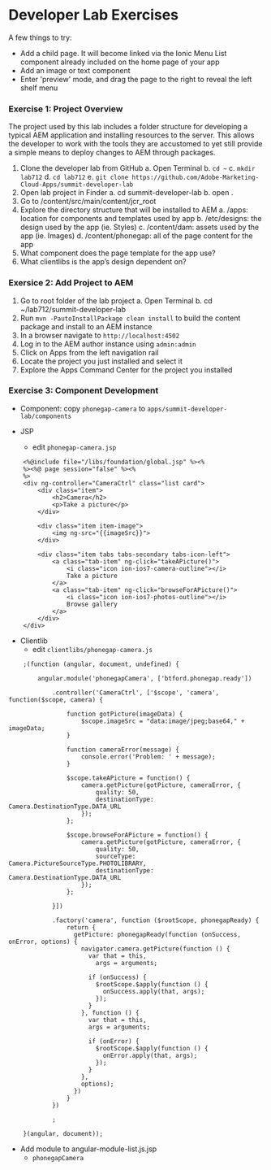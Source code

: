 Developer Lab Exercises
=========

A few things to try:

- Add a child page. It will become linked via the Ionic Menu List component already included on the home page of your app
- Add an image or text component
- Enter 'preview' mode, and drag the page to the right to reveal the left shelf menu


### Exercise 1: Project Overview

The project used by this lab includes a folder structure for developing a typical AEM application and installing resources to the server. This allows the developer to work with the tools they are accustomed to yet still provide a simple means to deploy changes to AEM through packages.

1.  Clone the developer lab from GitHub
  a.  Open Terminal
  b.  `cd ~`
  c.  `mkdir lab712`
  d.  `cd lab712`
  e.  `git clone https://github.com/Adobe-Marketing-Cloud-Apps/summit-developer-lab`
2.  Open lab project in Finder
  a.  cd summit-developer-lab
  b.  open .
3.  Go to  /content/src/main/content/jcr_root 
4.  Explore the directory structure that will be installed to AEM
  a.  /apps: location for components and templates used by app
  b.  /etc/designs: the design used by the app (ie. Styles)
  c.  /content/dam: assets used by the app (ie. Images)
  d.  /content/phonegap: all of the page content for the app
5.  What component does the page template for the app use?
6.  What clientlibs is the app’s design dependent on?

### Exersice 2: Add Project to AEM

1.  Go to root folder of the lab project 
  a.  Open Terminal
  b.  cd ~/lab712/summit-developer-lab
2.  Run `mvn -PautoInstallPackage clean install` to build the content package and install to an AEM instance
3.  In a browser navigate to `http://localhost:4502`
4.  Log in to the AEM author instance using `admin:admin`
5.  Click on Apps from the left navigation rail 
6.  Locate the project you just installed and select it
7.  Explore the Apps Command Center for the project you installed


### Exercise 3: Component Development

- Component: copy `phonegap-camera` to `apps/summit-developer-lab/components`

- JSP 
    - edit `phonegap-camera.jsp`

```
    <%@include file="/libs/foundation/global.jsp" %><%
    %><%@ page session="false" %><%
    %>
    <div ng-controller="CameraCtrl" class="list card">
        <div class="item">
            <h2>Camera</h2>
            <p>Take a picture</p>
        </div>
        
        <div class="item item-image">
            <img ng-src="{{imageSrc}}">
        </div>
        
        <div class="item tabs tabs-secondary tabs-icon-left">
            <a class="tab-item" ng-click="takeAPicture()">
                <i class="icon ion-ios7-camera-outline"></i>
                Take a picture
            </a>
            <a class="tab-item" ng-click="browseForAPicture()">
                <i class="icon ion-ios7-photos-outline"></i>
                Browse gallery
            </a>
        </div>
    </div>
```

- Clientlib
    - edit `clientlibs/phonegap-camera.js`

```
    ;(function (angular, document, undefined) {

        angular.module('phonegapCamera', ['btford.phonegap.ready'])

            .controller('CameraCtrl', ['$scope', 'camera', function($scope, camera) {

                function gotPicture(imageData) {
                    $scope.imageSrc = "data:image/jpeg;base64," + imageData;
                }

                function cameraError(message) {
                    console.error('Problem: ' + message);
                }

                $scope.takeAPicture = function() {
                    camera.getPicture(gotPicture, cameraError, {
                        quality: 50,
                        destinationType: Camera.DestinationType.DATA_URL
                    });
                };

                $scope.browseForAPicture = function() {
                    camera.getPicture(gotPicture, cameraError, {
                        quality: 50,
                        sourceType: Camera.PictureSourceType.PHOTOLIBRARY,
                        destinationType: Camera.DestinationType.DATA_URL
                    });
                };

            }])

            .factory('camera', function ($rootScope, phonegapReady) {
                return {
                  getPicture: phonegapReady(function (onSuccess, onError, options) {
                    navigator.camera.getPicture(function () {
                      var that = this,
                        args = arguments;
                        
                      if (onSuccess) {
                        $rootScope.$apply(function () {
                          onSuccess.apply(that, args);
                        });
                      }
                    }, function () {
                      var that = this,
                      args = arguments;
                        
                      if (onError) {
                        $rootScope.$apply(function () {
                          onError.apply(that, args);
                        });
                      }
                    },
                    options);
                  })
                }
            })

            ;

    }(angular, document));
```

- Add module to angular-module-list.js.jsp
    - `phonegapCamera`


